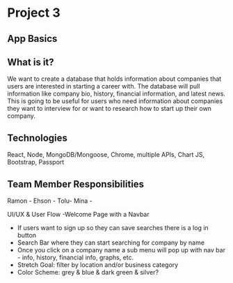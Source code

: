 # Project 3

## App Basics

## What is it?

We want to create a database that holds information about companies that users are interested in starting a career with. The database will pull information like company bio, history, financial information, and latest news. This is going to be useful for users who need information about companies they want to interview for or want to research how to start up their own company.

## Technologies

React, Node, MongoDB/Mongoose, Chrome, multiple APIs, Chart JS, Bootstrap, Passport

## Team Member Responsibilities

Ramon -
Ehson -
Tolu-
Mina -

UI/UX & User Flow
-Welcome Page with a Navbar

- If users want to sign up so they can save searches there is a log in button
- Search Bar where they can start searching for company by name
- Once you click on a company name a sub menu will pop up with nav bar - info, history, financial info, graphs, etc.
- Stretch Goal: filter by location and/or business category
- Color Scheme: grey & blue & dark green & silver?
